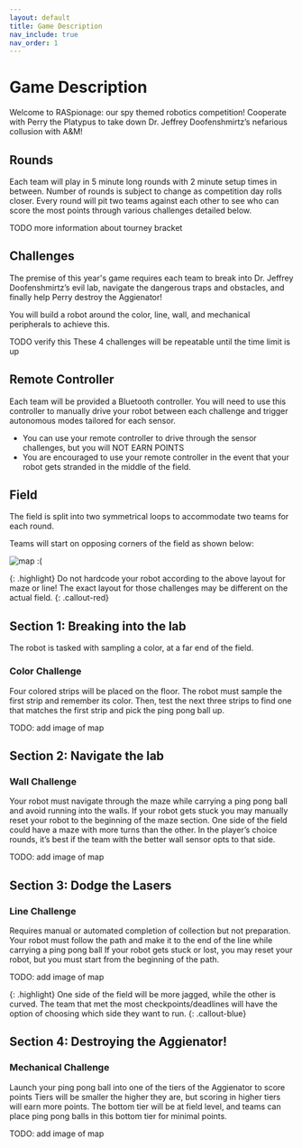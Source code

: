 ```yaml
---
layout: default
title: Game Description
nav_include: true
nav_order: 1
---
```


# Game Description

Welcome to RASpionage: our spy themed robotics competition! Cooperate with Perry the Platypus to take down Dr. Jeffrey Doofenshmirtz’s nefarious collusion with A&M!

## Rounds
Each team will play in 5 minute long rounds with 2 minute setup times in between. Number of rounds is subject to change as competition day rolls closer. Every round will pit two teams against each other to see who can score the most points through various challenges detailed below.

TODO more information about tourney bracket

## Challenges
The premise of this year's game requires each team to break into Dr. Jeffrey Doofenshmirtz’s evil lab, navigate the dangerous traps and obstacles, and finally help Perry destroy the Aggienator! 

You will build a robot around the color, line, wall, and mechanical peripherals to achieve this.

TODO verify this
These 4 challenges will be repeatable until the time limit is up

## Remote Controller
Each team will be provided a Bluetooth controller. You will need to use this controller to manually drive your robot between each challenge and trigger autonomous modes tailored for each sensor.
* You can use your remote controller to drive through the sensor challenges, but you will NOT EARN POINTS
* You are encouraged to use your remote controller in the event that your robot gets stranded in the middle of the field.

## Field
The field is split into two symmetrical loops to accommodate two teams for each round.

Teams will start on opposing corners of the field as shown below:

<img src="{{ '/_assets/images/replace_this_map_with_better_one.png' | prepend: site.baseurl }}" alt="map :(">

{: .highlight}
Do not hardcode your robot according to the above layout for maze or line! The exact layout for those challenges may be different on the actual field.
{: .callout-red}

## Section 1: Breaking into the lab

The robot is tasked with sampling a color, at a far end of the field. 

### Color Challenge
Four colored strips will be placed on the floor. The robot must sample the first strip and remember its color.
Then, test the next three strips to find one that matches the first strip and pick the ping pong ball up.

TODO: add image of map

## Section 2: Navigate the lab

### Wall Challenge
Your robot must navigate through the maze while carrying a ping pong ball and avoid running into the walls.
If your robot gets stuck you may manually reset your robot to the beginning of the maze section.
One side of the field could have a maze with more turns than the other. In the player’s choice rounds, it’s best if the team with the better wall sensor opts to that side.

TODO: add image of map

## Section 3: Dodge the Lasers

### Line Challenge
Requires manual or automated completion of collection but not preparation.
Your robot must follow the path and make it to the end of the line while carrying a ping pong ball
If your robot gets stuck or lost, you may reset your robot, but you must start from the beginning of the path.

TODO: add image of map

{: .highlight}
One side of the field will be more jagged, while the other is curved. The team that met the most checkpoints/deadlines will have the option of choosing which side they want to run.
{: .callout-blue}

## Section 4: Destroying the Aggienator!

### Mechanical Challenge
Launch your ping pong ball into one of the tiers of the Aggienator to score points
Tiers will be smaller the higher they are, but scoring in higher tiers will earn more points.
The bottom tier will be at field level, and teams can place ping pong balls in this bottom tier for minimal points.

TODO: add image of map

